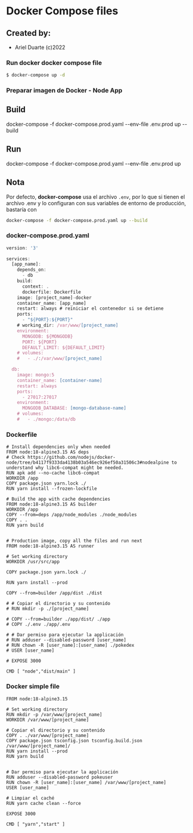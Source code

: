 # Docker Compose files

## Created by:

- Ariel Duarte (c)2022

### Run docker docker compose file

```bash
$ docker-compose up -d
```

### Preparar imagen de Docker - Node App 

## Build
docker-compose -f docker-compose.prod.yaml --env-file .env.prod up --build

## Run
docker-compose -f docker-compose.prod.yaml --env-file .env.prod up

## Nota
Por defecto, __docker-compose__ usa el archivo ```.env```, por lo que si tienen el archivo .env y lo configuran con sus variables de entorno de producción, bastaría con
```bash
docker-compose -f docker-compose.prod.yaml up --build
```

### docker-compose.prod.yaml 

```js
version: '3'

services:
  [app_name]:
    depends_on:
      - db
    build: 
      context: .
      dockerfile: Dockerfile
    image: [project_name]-docker
    container_name: [app_name]
    restart: always # reiniciar el contenedor si se detiene
    ports:
      - "${PORT}:${PORT}"
    # working_dir: /var/www/[project_name]
    environment:
      MONGODB: ${MONGODB}
      PORT: ${PORT}
      DEFAULT_LIMIT: ${DEFAULT_LIMIT}
    # volumes:
    #   - ./:/var/www/[project_name]

  db:
    image: mongo:5
    container_name: [container-name]
    restart: always
    ports:
      - 27017:27017
    environment:
      MONGODB_DATABASE: [mongo-database-name]
    # volumes:
    #   - ./mongo:/data/db
```

### Dockerfile 

```
# Install dependencies only when needed
FROM node:18-alpine3.15 AS deps
# Check https://github.com/nodejs/docker-node/tree/b4117f9333da4138b03a546ec926ef50a31506c3#nodealpine to understand why libc6-compat might be needed.
RUN apk add --no-cache libc6-compat
WORKDIR /app
COPY package.json yarn.lock ./
RUN yarn install --frozen-lockfile

# Build the app with cache dependencies
FROM node:18-alpine3.15 AS builder
WORKDIR /app
COPY --from=deps /app/node_modules ./node_modules
COPY . .
RUN yarn build


# Production image, copy all the files and run next
FROM node:18-alpine3.15 AS runner

# Set working directory
WORKDIR /usr/src/app

COPY package.json yarn.lock ./

RUN yarn install --prod

COPY --from=builder /app/dist ./dist

# # Copiar el directorio y su contenido
# RUN mkdir -p ./[project_name]

# COPY --from=builder ./app/dist/ ./app
# COPY ./.env ./app/.env

# # Dar permiso para ejecutar la applicación
# RUN adduser --disabled-password [user_name]
# RUN chown -R [user_name]:[user_name] ./pokedex
# USER [user_name]

# EXPOSE 3000

CMD [ "node","dist/main" ]
```

### Docker simple file

```
FROM node:18-alpine3.15

# Set working directory
RUN mkdir -p /var/www/[project_name]
WORKDIR /var/www/[project_name]

# Copiar el directorio y su contenido
COPY . ./var/www/[project_name]
COPY package.json tsconfig.json tsconfig.build.json /var/www/[project_name]/
RUN yarn install --prod
RUN yarn build


# Dar permiso para ejecutar la applicación
RUN adduser --disabled-password pokeuser
RUN chown -R [user_name]:[user_name] /var/www/[project_name]
USER [user_name]

# Limpiar el caché
RUN yarn cache clean --force

EXPOSE 3000

CMD [ "yarn","start" ]
```
